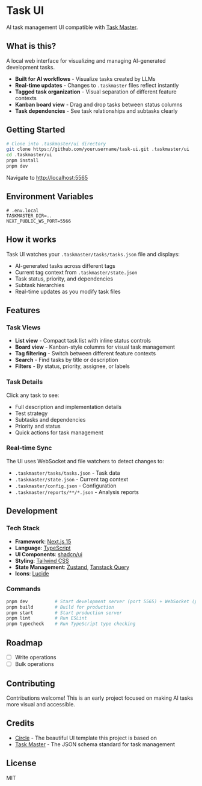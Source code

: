 # Task UI

AI task management UI compatible with [Task Master](https://github.com/eyaltoledano/claude-task-master).

## What is this?

A local web interface for visualizing and managing AI-generated development tasks.

- **Built for AI workflows** - Visualize tasks created by LLMs
- **Real-time updates** - Changes to `.taskmaster` files reflect instantly
- **Tagged task organization** - Visual separation of different feature contexts
- **Kanban board view** - Drag and drop tasks between status columns
- **Task dependencies** - See task relationships and subtasks clearly

## Getting Started

```bash
# Clone into .taskmaster/ui directory
git clone https://github.com/yourusername/task-ui.git .taskmaster/ui
cd .taskmaster/ui
pnpm install
pnpm dev
```

Navigate to [http://localhost:5565](http://localhost:5565)

## Environment Variables

```env
# .env.local
TASKMASTER_DIR=..
NEXT_PUBLIC_WS_PORT=5566
```

## How it works

Task UI watches your `.taskmaster/tasks/tasks.json` file and displays:

- AI-generated tasks across different tags
- Current tag context from `.taskmaster/state.json`
- Task status, priority, and dependencies
- Subtask hierarchies
- Real-time updates as you modify task files

## Features

### Task Views

- **List view** - Compact task list with inline status controls
- **Board view** - Kanban-style columns for visual task management
- **Tag filtering** - Switch between different feature contexts
- **Search** - Find tasks by title or description
- **Filters** - By status, priority, assignee, or labels

### Task Details

Click any task to see:

- Full description and implementation details
- Test strategy
- Subtasks and dependencies
- Priority and status
- Quick actions for task management

### Real-time Sync

The UI uses WebSocket and file watchers to detect changes to:

- `.taskmaster/tasks/tasks.json` - Task data
- `.taskmaster/state.json` - Current tag context
- `.taskmaster/config.json` - Configuration
- `.taskmaster/reports/**/*.json` - Analysis reports

## Development

### Tech Stack

- **Framework**: [Next.js 15](https://nextjs.org/)
- **Language**: [TypeScript](https://www.typescriptlang.org/)
- **UI Components**: [shadcn/ui](https://ui.shadcn.com/)
- **Styling**: [Tailwind CSS](https://tailwindcss.com/)
- **State Management**: [Zustand](https://zustand-demo.pmnd.rs/), [Tanstack Query](https://tanstack.com/query/latest)
- **Icons**: [Lucide](https://lucide.dev/)

### Commands

```bash
pnpm dev          # Start development server (port 5565) + WebSocket (port 5566)
pnpm build        # Build for production
pnpm start        # Start production server
pnpm lint         # Run ESLint
pnpm typecheck    # Run TypeScript type checking
```

## Roadmap

- [ ] Write operations
- [ ] Bulk operations

## Contributing

Contributions welcome! This is an early project focused on making AI tasks more visual and accessible.

## Credits

- [Circle](https://github.com/ln-dev7/circle) - The beautiful UI template this project is based on
- [Task Master](https://github.com/eyaltoledano/claude-task-master) - The JSON schema standard for task management

## License

MIT
